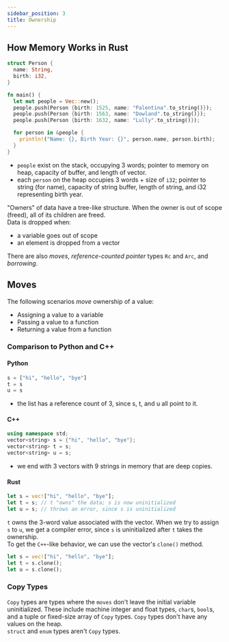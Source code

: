 ```yaml
---
sidebar_position: 3
title: Ownership
---
```


## How Memory Works in Rust
```rust
struct Person {
  name: String,
  birth: i32,
}

fn main() {
  let mut people = Vec::new();
  people.push(Person {birth: 1525, name: "Palentina".to_string()});
  people.push(Person {birth: 1563, name: "Dowland".to_string()});
  people.push(Person {birth: 1632, name: "Lully".to_string()});

  for person in &people {
    println!("Name: {}, Birth Year: {}", person.name, person.birth);
  }
}
```
- `people` exist on the stack, occupying 3 words; pointer to memory on heap, capacity of buffer, and length of vector.
- each `person` on the heap occupies 3 words + size of `i32`; pointer to string (for name), capacity of string buffer, length of string, and i32 representing birth year.  

"Owners" of data have a tree-like structure. When the owner is out of scope (freed), all of its children are freed.  
Data is dropped when:
- a variable goes out of scope
- an element is dropped from a vector

There are also *moves*, *reference-counted pointer* types `Rc` and `Arc`, and *borrowing*.

## Moves
The following scenarios *move* ownership of a value:
- Assigning a value to a variable
- Passing a value to a function
- Returning a value from a function

### Comparison to Python and C++
#### Python
```python
s = ["hi", "hello", "bye"]
t = s
u = s
```
- the list has a reference count of 3, since s, t, and u all point to it.  

#### C++
```cpp
using namespace std;
vector<string> s = {"hi", "hello", "bye"};
vector<string> t = s;
vector<string> u = s;
```
- we end with 3 vectors with 9 strings in memory that are deep copies.  

#### Rust
```rust
let s = vec!["hi", "hello", "bye"];
let t = s; // t "owns" the data; s is now uninitialized
let u = s; // throws an error, since s is uninitialized
```
`t` owns the 3-word value associated with the vector. When we try to assign `s` to `u`, we get a compiler error, since `s` is uninitialized after `t` takes the ownership.  
To get the `C++`-like behavior, we can use the vector's `clone()` method.
```rust
let s = vec!["hi", "hello", "bye"];
let t = s.clone();
let u = s.clone();
```

### Copy Types
`Copy` types are types where the `moves` don't leave the initial variable uninitialized. These include machine integer and float types, `char`s, `bool`s, and a tuple or fixed-size array of `Copy` types. `Copy` types don't have any values on the heap.  
`struct` and `enum` types aren't `Copy` types.